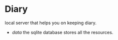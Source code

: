 # Diary

local server that helps you on keeping diary.

* _data_ the sqlite database stores all the resources.
